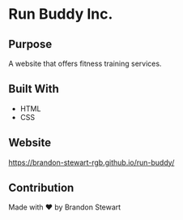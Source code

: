 # Run Buddy Inc.

## Purpose
A website that offers fitness training services.

## Built With

* HTML
* CSS

## Website 
https://brandon-stewart-rgb.github.io/run-buddy/

## Contribution
Made with ❤️ by Brandon Stewart


